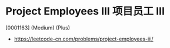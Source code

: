 # Project Employees III 项目员工 III

[0001163] (Medium) (Plus)

- https://leetcode-cn.com/problems/project-employees-iii/
